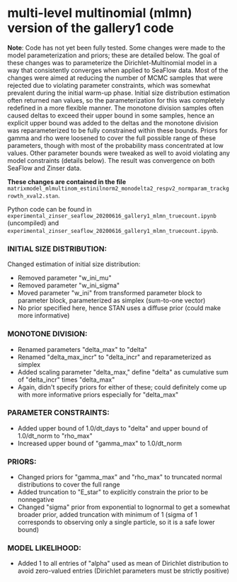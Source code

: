 # multi-level multinomial (mlmn) version of the gallery1 code

**Note**: Code has not yet been fully tested. Some changes were made to the model parameterization and priors; these are detailed below. The goal of these changes was to parameterize the Dirichlet-Multinomial model in a way that consistently converges when applied to SeaFlow data. Most of the changes were aimed at reducing the number of MCMC samples that were rejected due to violating parameter constraints, which was somewhat prevalent during the initial warm-up phase. Initial size distribution estimation often returned nan values, so the parameterization for this was completely redefined in a more flexible manner. The monotone division samples often caused deltas to exceed their upper bound in some samples, hence an explicit upper bound was added to the deltas and the monotone division was reparameterized to be fully constrained within these bounds. Priors for gamma and rho were loosened to cover the full possible range of these parameters, though with most of the probability mass concentrated at low values. Other parameter bounds were tweaked as well to avoid violating any model constraints (details below). The result was convergence on both SeaFlow and Zinser data.

**These changes are contained in the file** `matrixmodel_mlmultinom_estinilnorm2_monodelta2_respv2_normparam_trackgrowth_xval2.stan`.

Python code can be found in `experimental_zinser_seaflow_20200616_gallery1_mlmn_truecount.ipynb` (uncompiled) and `experimental_zinser_seaflow_20200616_gallery1_mlmn_truecount.ipynb`.

### INITIAL SIZE DISTRIBUTION:
Changed estimation of initial size distribution:
- Removed parameter "w_ini_mu"
- Removed parameter "w_ini_sigma"
- Moved parameter "w_ini" from transformed parameter block to parameter block, parameterized as simplex (sum-to-one vector)
- No prior specified here, hence STAN uses a diffuse prior (could make more informative)

### MONOTONE DIVISION:
- Renamed parameters "delta_max" to "delta"
- Renamed "delta_max_incr" to "delta_incr" and reparameterized as simplex
- Added scaling parameter "delta_max," define "delta" as cumulative sum of "delta_incr" times "delta_max"
- Again, didn't specify priors for either of these; could definitely come up with more informative priors especially for "delta_max"

### PARAMETER CONSTRAINTS:
- Added upper bound of 1.0/dt_days to "delta" and upper bound of 1.0/dt_norm to "rho_max"
- Increased upper bound of "gamma_max" to 1.0/dt_norm

### PRIORS:
- Changed priors for "gamma_max" and "rho_max" to truncated normal distributions to cover the full range
- Added truncation to "E_star" to explicitly constrain the prior to be nonnegative
- Changed "sigma" prior from exponential to lognormal to get a somewhat broader prior, added truncation with minimum of 1 (sigma of 1 corresponds to observing only a single particle, so it is a safe lower bound)

### MODEL LIKELIHOOD:
- Added 1 to all entries of "alpha" used as mean of Dirichlet distribution to avoid zero-valued entries (Dirichlet parameters must be strictly positive)
